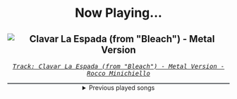 <div align="center"> 
<h1>Now Playing...</h1>

![Clavar La Espada (from "Bleach") - Metal Version](https://i.scdn.co/image/ab67616d00001e027a65bfa2a934ee73d7ad3e66)
--
_<samp><a href="https://open.spotify.com/track/33SLqtslna32dFW5wm8KWg">Track: Clavar La Espada (from "Bleach") - Metal Version - Rocco Minichiello</a></samp>_

<div style="border: 1px #4B5054 solid"></div>
<details>
  <summary>
    Previous played songs
  </summary>
  <table>
    <thead>
      <tr>
        <th>
          Artist
        </th>
        <th>
          Song
        </th>
        <th>
          Link
        </th>
      </tr>
    </thead>
    <tbody>
      <tr><td>Rocco Minichiello</td><td>Clavar La Espada (from "Bleach") - Metal Version</td><td><a href="https://open.spotify.com/track/33SLqtslna32dFW5wm8KWg">https://open.spotify.com/track/33SLqtslna32dFW5wm8KWg</a></td></tr><tr><td>Rocco Minichiello</td><td>Stand Up Be Strong (from "Bleach") - Metal Version</td><td><a href="https://open.spotify.com/track/3SJvpSo9KoDFzKX3jPzP3E">https://open.spotify.com/track/3SJvpSo9KoDFzKX3jPzP3E</a></td></tr><tr><td>Rocco Minichiello</td><td>Treachery (from "Bleach") - Metal Version</td><td><a href="https://open.spotify.com/track/6DedcdH8ri4pgtllVhPbLx">https://open.spotify.com/track/6DedcdH8ri4pgtllVhPbLx</a></td></tr><tr><td>花冷え。</td><td>Spicy Queen</td><td><a href="https://open.spotify.com/track/6UtV1xntPbEgbbY8Dh2tQn">https://open.spotify.com/track/6UtV1xntPbEgbbY8Dh2tQn</a></td></tr><tr><td>Villain of the Story</td><td>The First Time</td><td><a href="https://open.spotify.com/track/1X2RW9F5YdFwc4dzT7D4EC">https://open.spotify.com/track/1X2RW9F5YdFwc4dzT7D4EC</a></td></tr><tr><td>Wolves At The Gate</td><td>wandering</td><td><a href="https://open.spotify.com/track/04AkrEw2TJkBDjuNs7zmba">https://open.spotify.com/track/04AkrEw2TJkBDjuNs7zmba</a></td></tr><tr><td>DEXCORE</td><td>Savior - WE WERE HERE ver.</td><td><a href="https://open.spotify.com/track/4Hm5HLfNFrw5BLcCAW5NDm">https://open.spotify.com/track/4Hm5HLfNFrw5BLcCAW5NDm</a></td></tr><tr><td>ASHEN</td><td>Sacrifice</td><td><a href="https://open.spotify.com/track/4ND4l5lR2x1afR6BGuLFQ2">https://open.spotify.com/track/4ND4l5lR2x1afR6BGuLFQ2</a></td></tr><tr><td>STARSET</td><td>dark things</td><td><a href="https://open.spotify.com/track/1dLNAd3vEzx4g73cPQUyUS">https://open.spotify.com/track/1dLNAd3vEzx4g73cPQUyUS</a></td></tr><tr><td>DEXCORE</td><td>PARAMNESIA</td><td><a href="https://open.spotify.com/track/3RXVYkZXsI6LJn6snBUwiM">https://open.spotify.com/track/3RXVYkZXsI6LJn6snBUwiM</a></td></tr><tr><td>Nik Nocturnal</td><td>Your Curse Remains</td><td><a href="https://open.spotify.com/track/0tliBI1aXBryS3VCJvPabK">https://open.spotify.com/track/0tliBI1aXBryS3VCJvPabK</a></td></tr><tr><td>Ludacris</td><td>Act A Fool</td><td><a href="https://open.spotify.com/track/28mv40MzspRZn0PBcO2itT">https://open.spotify.com/track/28mv40MzspRZn0PBcO2itT</a></td></tr><tr><td>Dayseeker</td><td>Crying While You're Dancing</td><td><a href="https://open.spotify.com/track/2Qw2kYG5hVmmPmu0JWTiyk">https://open.spotify.com/track/2Qw2kYG5hVmmPmu0JWTiyk</a></td></tr><tr><td>Dayseeker</td><td>Crooked Soul</td><td><a href="https://open.spotify.com/track/0jFp0az0xVeNIEzf0RMjUN">https://open.spotify.com/track/0jFp0az0xVeNIEzf0RMjUN</a></td></tr><tr><td>Bilmuri</td><td>A HOGMAN'S DELIGHT</td><td><a href="https://open.spotify.com/track/5m2hTL0rNlQRMV56KjWCuS">https://open.spotify.com/track/5m2hTL0rNlQRMV56KjWCuS</a></td></tr><tr><td>Bilmuri</td><td>FLUORIDEINTHEHARDSELTZERWATER</td><td><a href="https://open.spotify.com/track/58NXzeA8zItIXVswwmfZC7">https://open.spotify.com/track/58NXzeA8zItIXVswwmfZC7</a></td></tr><tr><td>Dayseeker</td><td>Neon Grave</td><td><a href="https://open.spotify.com/track/4pehGtiMD6B2WZHsKmr3oo">https://open.spotify.com/track/4pehGtiMD6B2WZHsKmr3oo</a></td></tr><tr><td>Dayseeker</td><td>Burial Plot</td><td><a href="https://open.spotify.com/track/3ZNBfFhZ10MrpedOl7b2p8">https://open.spotify.com/track/3ZNBfFhZ10MrpedOl7b2p8</a></td></tr><tr><td>Dayseeker</td><td>Drain The Blood</td><td><a href="https://open.spotify.com/track/0CGNXPhDBqhBCRunFnrVl0">https://open.spotify.com/track/0CGNXPhDBqhBCRunFnrVl0</a></td></tr><tr><td>Rain City Drive</td><td>Medicate Me</td><td><a href="https://open.spotify.com/track/2sfH7KtjAnWv1algu94TR5">https://open.spotify.com/track/2sfH7KtjAnWv1algu94TR5</a></td></tr>
    </tbody>
  </table>
</details>

</div>
